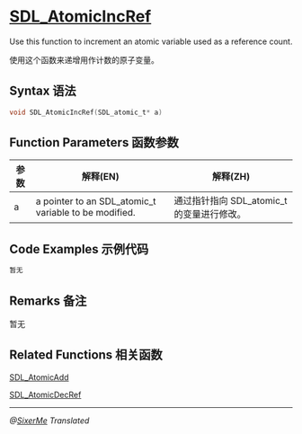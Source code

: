 # [SDL_AtomicIncRef](http://wiki.libsdl.org/SDL_AtomicIncRef?highlight=%28%5CbCategoryAPI%5Cb%29%7C%28SDLFunctionTemplate%29)

Use this function to increment an atomic variable used as a reference count.

使用这个函数来递增用作计数的原子变量。

## Syntax 语法
```c 
void SDL_AtomicIncRef(SDL_atomic_t* a)
```

## Function Parameters 函数参数
| 参数 | 解释(EN) | 解释(ZH) |
|-----|----------|-----------|
| a | a pointer to an SDL_atomic_t variable to be modified. | 通过指针指向 SDL_atomic_t 的变量进行修改。|

## Code Examples 示例代码
```c 
暂无
```

## Remarks 备注

暂无

## Related Functions 相关函数

[SDL_AtomicAdd](http://wiki.libsdl.org/SDL_AtomicAdd)

[SDL_AtomicDecRef](http://wiki.libsdl.org/SDL_AtomicDecRef)

-----------------------------------------------------------------------------------
*@[SixerMe](https://github.com/DXkite) Translated*
